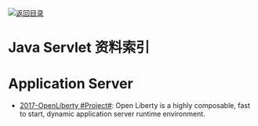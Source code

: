[![返回目录](https://parg.co/UGo)](https://parg.co/b4z) 

# Java Servlet 资料索引

# Application Server

- [2017-OpenLiberty #Project#](https://github.com/OpenLiberty/open-liberty): Open Liberty is a highly composable, fast to start, dynamic application server runtime environment.
